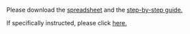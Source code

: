  
Please download the [spreadsheet](https://github.com/barnarderc/workshops/blob/master/Fall%202017/Physics/teachingratingsexcel.xls) and the [step-by-step guide.](https://github.com/barnarderc/workshops/blob/master/Fall%202017/Physics/excelworkshopguidephysics2017.pdf)
 
 
 
If specifically instructed, please click [here.](https://barnard.az1.qualtrics.com/jfe/form/SV_cZkB7WXaUTp1lD7)


